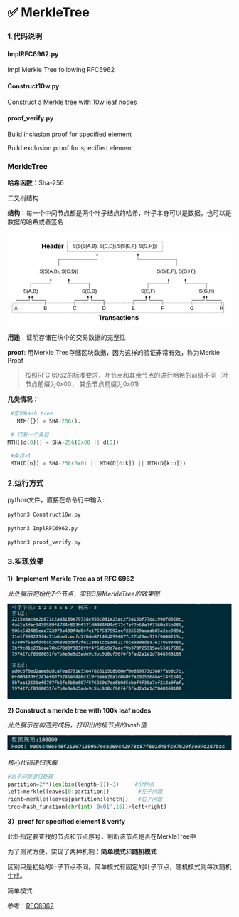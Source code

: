 # ✅ MerkleTree

### 1.代码说明

#### **ImplRFC6962.py**

Impl Merkle Tree following RFC6962

#### **Construct10w.py**

Construct a Merkle tree with 10w leaf nodes

#### **proof_verify.py**

Build inclusion proof for specified element

Build exclusion proof for specified element

### MerkleTree

**哈希函数**：Sha-256

二叉树结构

**结构**：每一个中间节点都是两个叶子结点的哈希，叶子本身可以是数据，也可以是数据的哈希或者签名

![](https://github.com/lunan0320/Crypto_projects/blob/main/1.MerkleTree/MerkleTree.png)

**用途**：证明存储在块中的交易数据的完整性

**proof**: 用Merkle Tree存储区块数据，因为这样的验证非常有效，称为Merkle Proof

> 按照RFC 6962的标准要求，叶节点和其余节点的进行哈希的前缀不同（叶节点前缀为0x00， 其余节点前缀为0x01)

**几类情况**：

```python
 #空的hash tree
   MTH({}) = SHA-256().
```

```python
 # 只有一个条目
MTH({d(0)}) = SHA-256(0x00 || d(0))
```

```python
 #条目>1
 MTH(D[n]) = SHA-256(0x01 || MTH(D[0:k]) || MTH(D[k:n]))
```

### 2.运行方式

python文件，直接在命令行中输入:

`python3 Construct10w.py`

`python3 ImplRFC6962.py`

`python3 proof_verify.py`

### 3.实现效果

**1）Implement Merkle Tree as of RFC 6962**

*此处展示初始化7个节点，实现3层MerkleTree的效果图*

![](https://github.com/lunan0320/Crypto_projects/blob/main/1.MerkleTree/ImplRFC6962.png)

**2) Construct a merkle tree with 100k leaf nodes**

*此处展示在构造完成后，打印出的根节点的hash值*

![](https://github.com/lunan0320/Crypto_projects/blob/main/1.MerkleTree/Construct10w.png)

*核心代码递归求解*

```python
#对子问题递归处理             
partition=2**(len(bin(length-1))-3)     #分界点
left=merkle(leaves[0:partition])         #左子问题
right=merkle(leaves[partition:length])   #右子问题
tree=hash_function(chr(int('0x01',16))+left+right)
```

**3）proof for specified element & verify**

此处指定要查找的节点和节点序号，判断该节点是否在MerkleTree中

为了测试方便，实现了两种机制：**简单模式**和**随机模式**

区别只是初始的叶子节点不同。简单模式有固定的叶子节点，随机模式则每次随机生成。



简单模式

参考：[RFC6962](https://www.rfc-editor.org/rfc/rfc6962.html)

